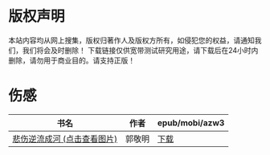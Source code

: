 # 版权声明

本站内容均从网上搜集，版权归著作人及版权方所有，如侵犯您的权益，请通知我们，我们将会及时删除！ 下载链接仅供宽带测试研究用途，请下载后在24小时内删除，请勿用于商业目的。请支持正版！

# 伤感

| 书名 | 作者 | epub/mobi/azw3 |
| --- | --- | --- |
| [悲伤逆流成河 (点击查看图片)](https://www.dushupai.com/attachment/2024/06/06/5ad621b0371b915d.jpg) | 郭敬明 | [下载](https://url89.ctfile.com/f/31084289-1357032358-7743cd?p=8866) |
